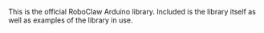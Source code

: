 This is the official RoboClaw Arduino library. Included is the library itself as well as examples of the library in use.